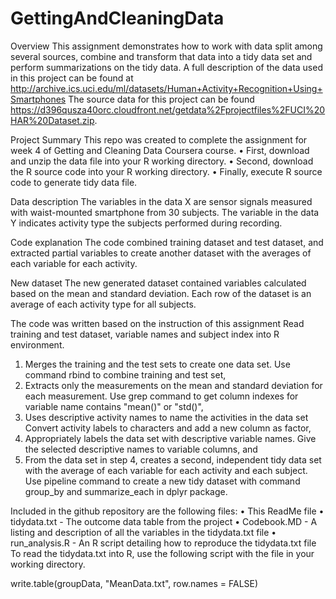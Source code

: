 # GettingAndCleaningData

Overview
This assignment demonstrates how to work with data split among several sources, combine and transform that data into a tidy data set and perform summarizations on the tidy data. A full description of the data used in this project can be found at http://archive.ics.uci.edu/ml/datasets/Human+Activity+Recognition+Using+Smartphones
The source data for this project can be found https://d396qusza40orc.cloudfront.net/getdata%2Fprojectfiles%2FUCI%20HAR%20Dataset.zip.

Project Summary
This repo was created to complete the assignment for week 4 of Getting and Cleaning Data Coursera course.
•	First, download and unzip the data file into your R working directory.
•	Second, download the R source code into your R working directory.
•	Finally, execute R source code to generate tidy data file.

Data description
The variables in the data X are sensor signals measured with waist-mounted smartphone from 30 subjects. The variable in the data Y indicates activity type the subjects performed during recording.

Code explanation
The code combined training dataset and test dataset, and extracted partial variables to create another dataset with the averages of each variable for each activity.

New dataset
The new generated dataset contained variables calculated based on the mean and standard deviation. Each row of the dataset is an average of each activity type for all subjects.

The code was written based on the instruction of this assignment
Read training and test dataset, variable names and subject index into R environment.
1.	Merges the training and the test sets to create one data set. Use command rbind to combine training and test set,
2.	Extracts only the measurements on the mean and standard deviation for each measurement. Use grep command to get column indexes for variable name contains "mean()" or "std()",
3.	Uses descriptive activity names to name the activities in the data set Convert activity labels to characters and add a new column as factor,
4.	Appropriately labels the data set with descriptive variable names. Give the selected descriptive names to variable columns, and
5.	From the data set in step 4, creates a second, independent tidy data set with the average of each variable for each activity and each subject. Use pipeline command to create a new tidy dataset with command group_by and summarize_each in dplyr package.

Included in the github repository are the following files:
•	This ReadMe file
•	tidydata.txt - The outcome data table from the project
•	Codebook.MD - A listing and description of all the variables in the tidydata.txt file
•	run_analysis.R - An R script detailing how to reproduce the tidydata.txt file
To read the tidydata.txt into R, use the following script with the file in your working directory.

write.table(groupData, "MeanData.txt", row.names = FALSE)
